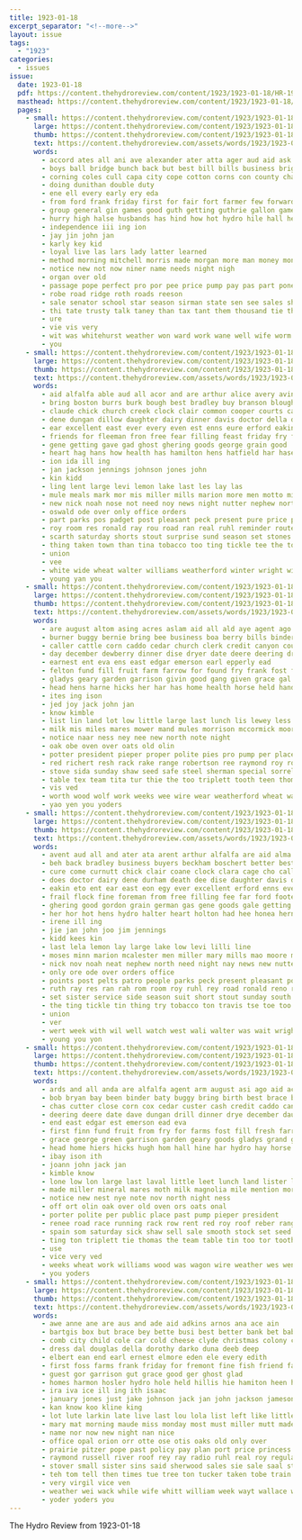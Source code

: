 ```yaml
---
title: 1923-01-18
excerpt_separator: "<!--more-->"
layout: issue
tags:
  - "1923"
categories:
  - issues
issue:
  date: 1923-01-18
  pdf: https://content.thehydroreview.com/content/1923/1923-01-18/HR-1923-01-18.pdf
  masthead: https://content.thehydroreview.com/content/1923/1923-01-18/masthead/HR-1923-01-18.jpg
  pages:
    - small: https://content.thehydroreview.com/content/1923/1923-01-18/small/HR-1923-01-18-01.jpg
      large: https://content.thehydroreview.com/content/1923/1923-01-18/large/HR-1923-01-18-01.jpg
      thumb: https://content.thehydroreview.com/content/1923/1923-01-18/thumbnails/HR-1923-01-18-01.jpg
      text: https://content.thehydroreview.com/assets/words/1923/1923-01-18/HR-1923-01-18-01.txt
      words:
        - accord ates all ani ave alexander ater atta ager aud aid ask avis and ane aim are
        - boys ball bridge bunch back but best bill bills business bright brik brings both bushing bee batth buy ber bane bank been
        - corning coles cull capa city cope cotton corns con county chamber cart call caddo
        - doing dunithan double duty
        - ene ell every early ery eda
        - from ford frank friday first for fair fort farmer few forward former free foree fund fly
        - group general gin games good guth getting guthrie gallon game gave gam
        - hurry high halse husbands has hind how hot hydro hile hall heard home her
        - independence iii ing ion
        - jay jin john jan
        - karly key kid
        - loyal live las lars lady latter learned
        - method morning mitchell morris made morgan more man money mon members mobile maze most mony monday much mcconn
        - notice new not now niner name needs night nigh
        - organ over old
        - passage pope perfect pro por pee price pump pay pas part pone
        - robe road ridge roth roads reeson
        - sale senator school star season sirman state sen see sales share sang sheriff senor second she saturday side shall
        - thi tate trusty talk taney than tax tant them thousand tie the
        - ure
        - vie vis very
        - wit was whitehurst weather won ward work wane well wife worm wood weatherford week wells will with
        - you
    - small: https://content.thehydroreview.com/content/1923/1923-01-18/small/HR-1923-01-18-02.jpg
      large: https://content.thehydroreview.com/content/1923/1923-01-18/large/HR-1923-01-18-02.jpg
      thumb: https://content.thehydroreview.com/content/1923/1923-01-18/thumbnails/HR-1923-01-18-02.jpg
      text: https://content.thehydroreview.com/assets/words/1923/1923-01-18/HR-1923-01-18-02.txt
      words:
        - aid alfalfa able aud all acor and are arthur alice avery avin ator agent alt alma
        - bring boston burrs burk bough best bradley buy branson blough browning bruce block bese better bull boyer but bert burkhalter ber buyers blood bach baby bro bank bowels
        - claude chick church creek clock clair common cooper courts cattle cho cand coad chet cael come car crisp cai cream can cake carver crew county coa city
        - dene dungan dillow daughter dairy dinner davis doctor della date does day death der durham
        - ear excellent east ever every even est enns eure erford eakin egy enid
        - friends for fleeman fron free fear filling feast friday fry from fresh fine far flock frie frank fost
        - gene getting gave gad ghost ghering goods george grain good
        - heart hag hans how health has hamilton hens hatfield har hase hem henry had halter home hus hone henke holton herndon hydro herbert horr hinton her hom helena helen homes hot hart
        - ion ida ill ing
        - jan jackson jennings johnson jones john
        - kin kidd
        - ling lent large levi lemon lake last les lay las
        - mule meals mark mor mis miller mills marion more men motto min main moe mont merit miss moore must moses mary mond mcalester madeline mound milton mexico meal monday
        - new nick noah nose not need noy news night nutter nephew north noon
        - oswald ode over only office orders
        - part parks pos padget post pleasant peck present pure price pic pas pelts poage per people potter peete proud
        - roy room res ronald ray rou road ran real ruhl reminder route
        - scarth saturday shorts stout surprise sund season set stones station sever short sale side state scouten sales sway scott shaw strong smith spas suit sick sad sunday sister see service sell starts store swell south street
        - thing taken town than tina tobacco too ting tickle tee the tor try thomas tell tutt
        - union
        - vee
        - white wide wheat walter williams weatherford winter wright wife want west was wei watt ward with will well wyatt week
        - young yan you
    - small: https://content.thehydroreview.com/content/1923/1923-01-18/small/HR-1923-01-18-03.jpg
      large: https://content.thehydroreview.com/content/1923/1923-01-18/large/HR-1923-01-18-03.jpg
      thumb: https://content.thehydroreview.com/content/1923/1923-01-18/thumbnails/HR-1923-01-18-03.jpg
      text: https://content.thehydroreview.com/assets/words/1923/1923-01-18/HR-1923-01-18-03.txt
      words:
        - are august altom asing acres aslam aid all ald aye agent ago awalt and addison
        - burner buggy bernie bring bee business boa berry bills binder butler baki blough best bally bradley brown been bay bossler bank bar blackhawk bob black
        - caller cattle corn caddo cedar church clerk credit canyon county cash cox crea cutter coop chas custer city cling cooker cor colt chick close
        - day december dewberry dinner dise dryer date deere deering drill
        - earnest ent eva ens east edgar emerson earl epperly ead
        - felton fund fill fruit farm farrow for found fry frank fost from fay first filling farms free fresh fremont
        - gladys geary garden garrison givin good gang given grace gal green gill george goods
        - head hens harne hicks her har has home health horse held hand harn harrow hase house harness hydro hugh hick hall hell hay
        - ites ing ison
        - jed joy jack john jan
        - know kimble
        - list lin land lot low little large last lunch lis lewey less lister laval lon lace
        - milk mis miles mares mower mand mules morrison mccormick moores made magnolia marvin many more miller mond myron mile mora mineral mention mare
        - notice naar ness ney nee new north note night
        - oak obe oven over oats old olin
        - potter president pieper proper polite pies pro pump per place para pan public
        - red richert resh rack rake range robertson ree raymond roy row roost roush riding road rent reber roof
        - stove sida sunday shaw seed safe steel sherman special sorrel store ser service sein spring station scott stutz set snowder sale sin starts south state shoats shell sell shade sante sur soon spain sun smooth sick stalk saw surplus subject stock saturday son sou star
        - table tex team tita tur thie the too triplett tooth teen thomas ton
        - vis ved
        - worth wood wolf work weeks wee wire wear weatherford wheat wagon will went williams was win week water wayte wide with wheel willing wife
        - yao yen you yoders
    - small: https://content.thehydroreview.com/content/1923/1923-01-18/small/HR-1923-01-18-04.jpg
      large: https://content.thehydroreview.com/content/1923/1923-01-18/large/HR-1923-01-18-04.jpg
      thumb: https://content.thehydroreview.com/content/1923/1923-01-18/thumbnails/HR-1923-01-18-04.jpg
      text: https://content.thehydroreview.com/assets/words/1923/1923-01-18/HR-1923-01-18-04.txt
      words:
        - avent aud all and ater ata arent arthur alfalfa are aid alma avery acord able
        - beh back bradley business buyers beckham boschert better best boston bea burkhalter burk bands boyer bring blood buy but blough baby bine browning bull block
        - cure come curnutt chick clair coane clock clara cage cho call cate cake cream caller chet claud close courts cal carver cai county clinton cattle crew clyde creek claude
        - does doctor dairy dene durham death dee dise daughter davis dungan dinner date day
        - eakin eto ent ear east eon egy ever excellent erford enns every earl
        - frail flock fine foreman from free filling fee far ford foote friends for fost fon
        - ghering good gordon grain german gas gene goods gale getting ghost gave
        - her hor hot hens hydro halter heart holton had hee honea herndon home has hom hamilton hus hinton hone helen hoi helena haneline henry homes hatfield
        - irene ill ing
        - jie jan john joo jim jennings
        - kidd kees kin
        - last lela lemon lay large lake low levi lilli line
        - moses minn marion mcalester men miller mary mills mao moore monday mark meals merit money mill man mis mound more mule mel manion miss must meal main
        - nick nov noah neat nephew north need night nay news new nutter
        - only ore ode over orders office
        - points post pelts patro people parks peck present pleasant poss poage price phy proud potter pic pore per pie
        - ruth ray res ran rah rom room roy ruhl rey road ronald reno route real
        - set sister service side season suit short stout sunday south seer shorts sua sylve sale smith springs street station sick shaw scott sales state surprise supper saturday sell strong sad
        - the ting tickle tin thing try tobacco ton travis tse toe too tee than thong thi tor tue ties tite
        - union
        - ver
        - wert week with wil well watch west wali walter was wait wright wife wide weatherford wyatt want weeks white williams will weil
        - young you yon
    - small: https://content.thehydroreview.com/content/1923/1923-01-18/small/HR-1923-01-18-05.jpg
      large: https://content.thehydroreview.com/content/1923/1923-01-18/large/HR-1923-01-18-05.jpg
      thumb: https://content.thehydroreview.com/content/1923/1923-01-18/thumbnails/HR-1923-01-18-05.jpg
      text: https://content.thehydroreview.com/assets/words/1923/1923-01-18/HR-1923-01-18-05.txt
      words:
        - ards and all anda are alfalfa agent arm august asi ago aid acres awalt
        - bob bryan bay been binder baty buggy bring birth best brace bank brown black bossler butler burner business board
        - chas cutter close corn cox cedar custer cash credit caddo canyon cordell city church clerk chick cays county cattle cattie colt
        - deering deere date dave dungan drill dinner drye december daughter day dewberry
        - end east edgar est emerson ead eva
        - first finn fund fruit from fry for farms fost fill fresh farra fritz farm farrow foat filling friends fremont frank found frys
        - grace george green garrison garden geary goods gladys grand gen gang gill good grance given
        - head home hiers hicks hugh hom hall hine har hydro hay horse hand hick hens harness her house hor harrow
        - ibay ison ith
        - joann john jack jan
        - kimble know
        - lone low lon large last laval little leet lunch land lister list
        - made miller mineral mares moth milk magnolia mile mention morrison mules mare mil mora meg many miles mia more mccormick myron much monday
        - notice new nest nye note nov north night ness
        - off ort olin oak over old oven ors oats onal
        - porter polite per public place past pump pieper president
        - renee road race running rack row rent red roy roof reber range richert rake robertson roost roush radley
        - spain som saturday sick shaw sell sale smooth stock set seed spring state shoats star shade sha sun saw special sorrel steel stewart sherman soon scott stove seco see son sunday store salt starts station service south ser severe snowder stalk
        - ting ton triplett tie thomas the team table tin too tor tooth
        - use
        - vice very ved
        - weeks wheat work williams wood was wagon wire weather wes went willing wife wayte with will weatherford wheel wolf week wide
        - you yoders
    - small: https://content.thehydroreview.com/content/1923/1923-01-18/small/HR-1923-01-18-06.jpg
      large: https://content.thehydroreview.com/content/1923/1923-01-18/large/HR-1923-01-18-06.jpg
      thumb: https://content.thehydroreview.com/content/1923/1923-01-18/thumbnails/HR-1923-01-18-06.jpg
      text: https://content.thehydroreview.com/assets/words/1923/1923-01-18/HR-1923-01-18-06.txt
      words:
        - awe anne ane are aus and ade aid adkins arnos ana ace ain
        - bartgis box but brace bey bette busi best better bank bet baby blough binger breeding burkhalter bale bec both big barber been butcher brought born
        - comb city child cole car cold cheese clyde christmas colony colonel coulson cherry crissman childs call company christian cen credit can choice cockerel claude carpenter cull came criss clayton cashier
        - dress dal douglas della dorothy darko duna deeb deep
        - elbert ean end earl ernest elmore eden ele every edith
        - first foss farms frank friday for fremont fine fish friend farm freely folks ford free from far frits finan fannie felton
        - guest gor garrison gut grace good ger ghost glad
        - homes harmon hosler hydro hole held hillis hie hamiton heen hollis head hard higgenbotham him hanley her horace holton hey home had has howard hinger
        - ira iva ice ill ing ith isaac
        - january jones just jake johnson jack jan john jackson jameson jie jeff jennings
        - kan know koo kline king
        - lot lute larkin late live last lou lola list left like little large
        - mary mat morning maude miss monday most must miller mutt made mere mound
        - name nor now new night nan nice
        - office opal orion orr otte ose otis oaks old only over
        - prairie pitzer pope past policy pay plan port price princess plenty piece pounds puls public proud part paya pound peco
        - raymond russell river roof rey ray radio ruhl real roy regular roland ruth rose rockhold row rope ridge
        - stover small sister sins said sherwood sales sie sale saal still son sun severe stockton service standard selves sather sunday sense suits she simmons second schmidt seth sunshine saturday sewing see suit sell stute scott shea
        - teh tom tell then times tue tree ton tucker taken tobe train thing thu townsend tie team them the timber taylor triplett thurs
        - very virgil vice ven
        - weather wei wack while wife whitt william week wayt wallace will wood washita west way was ward wates word wee weatherford with williams wyatt want
        - yoder yoders you
---
```


The Hydro Review from 1923-01-18

<!--more-->

